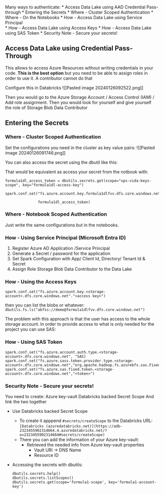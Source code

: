 
Many ways to authenticate:
	* Access Data Lake using AAD Credential Pass-through
	* Entering the Secrets
		* Where - Cluster Scoped Authentication
		* Where - On the Notebooks
		* How - Access Data Lake using Service Principal	
		* How - Access Data Lake using Access Keys
		* How - Access Data Lake using SAS Token
		* Security Note - Secure your secrets!
		

## Access Data Lake using Credential Pass-Through

This allows to access Azure Resources without writing credentials in your code. **This is the best option** but you need to be able to assign roles in order to use it. A contributor cannot do that

Configure this in Databricks
![[Pasted image 20240126092522.png]]


Then you would go to the Azure Storage Account / Access Control (IAM) / Add role assignment.
Then you would look for yourself and give yourself the role of Storage Blob Data Contributor



## Entering the Secrets
### Where - Cluster Scoped  Authentication


Set the configurations you need in the cluster as key value pairs:
![[Pasted image 20240126091746.png]]

You can also access the secret using the dbutil like this:


That would be equivalent as access your secret from the notbook with:
``` 
formula1dl_access_token = dbutils.secrets.get(scope="vps-vida-keys-scope", key="formula1dl-access-key")

spark.conf.set("fs.azure.account.key.formula1dlfvv.dfs.core.windows.net",

               formula1dl_access_token)
```

### Where - Notebook Scoped Authentication
Just write the same configurations but in the notebooks.


### How - Using Service Principal (Microsoft Entra ID)
1. Register Azure AD Application /Service Principal
2. Generate a Secret / password for the application
3. Set Spark Configuration with App/ Client Id, Directory/ Tenant Id & Secret
4. Assign Role Storage Blob Data Contributor to the Data Lake
### How - Using the Access Keys

`spark.conf.set("fs.azure.account.key.<storage-account>.dfs.core.windows.net"."<access key>")`

then you can list the blobs or whatever:
`dbutils.fs.ls("abfss://demo@formula1dlfvv.dfs.core.windows.net")`

The problem with this approach is that the user has access to the whole storage account. In order to provide access to what is only needed for the project you can use SAS:


### How - Using SAS Token

```
spark.conf.set("fs.azure.account.auth.type.<storage-account>.dfx.core.windows.net", "SAS)
spark.conf.set("fs.azure.sass.token.provider.type.<storage-account>.dfx.core.windows.net","org.apache.hadoop.fs.azurebfs.sas.FixedSASTokenProvider")
spark.conf.set("fs.azure.sas.fixed.token.<storage-account>.dfx.core.windows.net","<token>")
```

### Security Note - Secure your secrets! 
You need to create:
	Azure key-vault
	Databricks backed Secret Scope
And link the two together

* Use Databricks backed Secret Scope
	* To create it apppend `#secrets/createScope` to the Databricks URL:
	`[Databricks (azuredatabricks.net)](https://adb-2323455902314664.4.azuredatabricks.net/?o=2323455902314664#secrets/createScope)`
	* There you can add the information of your Azure key-vault:
		* Retrieved the needed info from Azure key-vault properties
			* Vault URI -> DNS Name
			* Resource ID

* Accessing the secrets with dbutils:

	```
	dbutils.secrets.help()
	dbutils.secrets.listScopes()
	dbutils.secrets.get(scope='formula1-scope', key='formula1-account-key') 
	```




